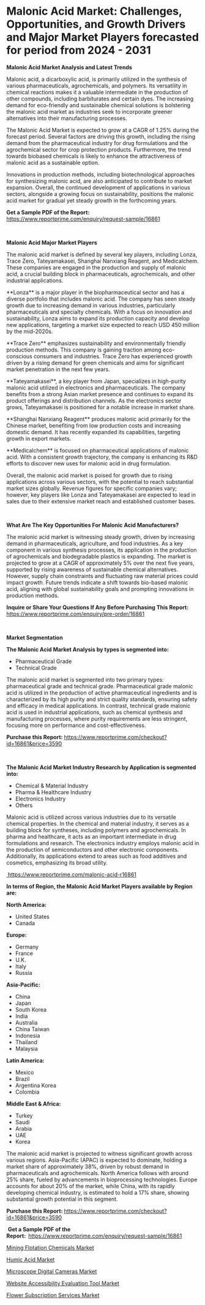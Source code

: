 <p><h1>Malonic Acid Market: Challenges, Opportunities, and Growth Drivers and Major Market Players forecasted for period from 2024 - 2031</h1></p><p><strong>Malonic Acid Market Analysis and Latest Trends</strong></p>
<p><p>Malonic acid, a dicarboxylic acid, is primarily utilized in the synthesis of various pharmaceuticals, agrochemicals, and polymers. Its versatility in chemical reactions makes it a valuable intermediate in the production of other compounds, including barbiturates and certain dyes. The increasing demand for eco-friendly and sustainable chemical solutions is bolstering the malonic acid market as industries seek to incorporate greener alternatives into their manufacturing processes.</p><p>The Malonic Acid Market is expected to grow at a CAGR of 1.25% during the forecast period. Several factors are driving this growth, including the rising demand from the pharmaceutical industry for drug formulations and the agrochemical sector for crop protection products. Furthermore, the trend towards biobased chemicals is likely to enhance the attractiveness of malonic acid as a sustainable option. </p><p>Innovations in production methods, including biotechnological approaches for synthesizing malonic acid, are also anticipated to contribute to market expansion. Overall, the continued development of applications in various sectors, alongside a growing focus on sustainability, positions the malonic acid market for gradual yet steady growth in the forthcoming years.</p></p>
<p><strong>Get a Sample PDF of the Report:&nbsp;</strong> <a href="https://www.reportprime.com/enquiry/request-sample/16861?utm_campaign=3&utm_medium=2&utm_source=Github&utm_content=ia&utm_term=24112024&utm_id=malonic-acid">https://www.reportprime.com/enquiry/request-sample/16861</a></p>
<p>&nbsp;</p>
<p><strong>Malonic Acid Major Market Players</strong></p>
<p><p>The malonic acid market is defined by several key players, including Lonza, Trace Zero, Tateyamakasei, Shanghai Nanxiang Reagent, and Medicalchem. These companies are engaged in the production and supply of malonic acid, a crucial building block in pharmaceuticals, agrochemicals, and other industrial applications.</p><p>**Lonza** is a major player in the biopharmaceutical sector and has a diverse portfolio that includes malonic acid. The company has seen steady growth due to increasing demand in various industries, particularly pharmaceuticals and specialty chemicals. With a focus on innovation and sustainability, Lonza aims to expand its production capacity and develop new applications, targeting a market size expected to reach USD 450 million by the mid-2020s.</p><p>**Trace Zero** emphasizes sustainability and environmentally friendly production methods. This company is gaining traction among eco-conscious consumers and industries. Trace Zero has experienced growth driven by a rising demand for green chemicals and aims for significant market penetration in the next few years.</p><p>**Tateyamakasei**, a key player from Japan, specializes in high-purity malonic acid utilized in electronics and pharmaceuticals. The company benefits from a strong Asian market presence and continues to expand its product offerings and distribution channels. As the electronics sector grows, Tateyamakasei is positioned for a notable increase in market share.</p><p>**Shanghai Nanxiang Reagent** produces malonic acid primarily for the Chinese market, benefiting from low production costs and increasing domestic demand. It has recently expanded its capabilities, targeting growth in export markets.</p><p>**Medicalchem** is focused on pharmaceutical applications of malonic acid. With a consistent growth trajectory, the company is enhancing its R&D efforts to discover new uses for malonic acid in drug formulation.</p><p>Overall, the malonic acid market is poised for growth due to rising applications across various sectors, with the potential to reach substantial market sizes globally. Revenue figures for specific companies vary; however, key players like Lonza and Tateyamakasei are expected to lead in sales due to their extensive market reach and established customer bases.</p></p>
<p>&nbsp;</p>
<p><strong>What Are The Key Opportunities For Malonic Acid Manufacturers?</strong></p>
<p><p>The malonic acid market is witnessing steady growth, driven by increasing demand in pharmaceuticals, agriculture, and food industries. As a key component in various synthesis processes, its application in the production of agrochemicals and biodegradable plastics is expanding. The market is projected to grow at a CAGR of approximately 5% over the next five years, supported by rising awareness of sustainable chemical alternatives. However, supply chain constraints and fluctuating raw material prices could impact growth. Future trends indicate a shift towards bio-based malonic acid, aligning with global sustainability goals and prompting innovations in production methods.</p></p>
<p><strong>Inquire or Share Your Questions If Any Before Purchasing This Report:</strong> <a href="https://www.reportprime.com/enquiry/pre-order/16861?utm_campaign=3&utm_medium=2&utm_source=Github&utm_content=ia&utm_term=24112024&utm_id=malonic-acid">https://www.reportprime.com/enquiry/pre-order/16861</a></p>
<p>&nbsp;</p>
<p><strong>Market Segmentation</strong></p>
<p><strong>The Malonic Acid Market Analysis by types is segmented into:</strong></p>
<p><ul><li>Pharmaceutical Grade</li><li>Technical Grade</li></ul></p>
<p><p>The malonic acid market is segmented into two primary types: pharmaceutical grade and technical grade. Pharmaceutical grade malonic acid is utilized in the production of active pharmaceutical ingredients and is characterized by its high purity and strict quality standards, ensuring safety and efficacy in medical applications. In contrast, technical grade malonic acid is used in industrial applications, such as chemical synthesis and manufacturing processes, where purity requirements are less stringent, focusing more on performance and cost-effectiveness.</p></p>
<p><strong>Purchase this Report:&nbsp;</strong><a href="https://www.reportprime.com/checkout?id=16861&price=3590&utm_campaign=3&utm_medium=2&utm_source=Github&utm_content=ia&utm_term=24112024&utm_id=malonic-acid">https://www.reportprime.com/checkout?id=16861&price=3590</a></p>
<p>&nbsp;</p>
<p><strong>The Malonic Acid Market Industry Research by Application is segmented into:</strong></p>
<p><ul><li>Chemical & Material Industry</li><li>Pharma & Healthcare Industry</li><li>Electronics Industry</li><li>Others</li></ul></p>
<p><p>Malonic acid is utilized across various industries due to its versatile chemical properties. In the chemical and material industry, it serves as a building block for syntheses, including polymers and agrochemicals. In pharma and healthcare, it acts as an important intermediate in drug formulations and research. The electronics industry employs malonic acid in the production of semiconductors and other electronic components. Additionally, its applications extend to areas such as food additives and cosmetics, emphasizing its broad utility.</p></p>
<p><a href="https://www.reportprime.com/malonic-acid-r16861?utm_campaign=3&utm_medium=2&utm_source=Github&utm_content=ia&utm_term=24112024&utm_id=malonic-acid">&nbsp;https://www.reportprime.com/malonic-acid-r16861</a></p>
<p><strong>In terms of Region, the Malonic Acid Market Players available by Region are:</strong></p>
<p>
    <p> <strong> North America: </strong>
        <ul>
            <li>United States</li>
            <li>Canada</li>
        </ul>
        </p> 
    <p> <strong> Europe: </strong>
        <ul>
            <li>Germany</li>
            <li>France</li>
            <li>U.K.</li>
            <li>Italy</li>
            <li>Russia</li>
        </ul>
        </p> 
    <p> <strong> Asia-Pacific: </strong>
        <ul>
            <li>China</li>
            <li>Japan</li>
            <li>South Korea</li>
            <li>India</li>
            <li>Australia</li>
            <li>China Taiwan</li>
            <li>Indonesia</li>
            <li>Thailand</li>
            <li>Malaysia</li>
        </ul>
        </p> 
    <p> <strong> Latin America: </strong>
        <ul>
            <li>Mexico</li>
            <li>Brazil</li>
            <li>Argentina Korea</li>
            <li>Colombia</li>
        </ul>
        </p> 
    <p> <strong> Middle East & Africa: </strong>
        <ul>
            <li>Turkey</li>
            <li>Saudi</li>
            <li>Arabia</li>
            <li>UAE</li>
            <li>Korea</li>
        </ul>
    </p>
    </p>
<p><p>The malonic acid market is projected to witness significant growth across various regions. Asia-Pacific (APAC) is expected to dominate, holding a market share of approximately 38%, driven by robust demand in pharmaceuticals and agrochemicals. North America follows with around 25% share, fueled by advancements in bioprocessing technologies. Europe accounts for about 20% of the market, while China, with its rapidly developing chemical industry, is estimated to hold a 17% share, showing substantial growth potential in this segment.</p></p>
<p><strong>Purchase this Report: </strong><a href="https://www.reportprime.com/checkout?id=16861&price=3590&utm_campaign=3&utm_medium=2&utm_source=Github&utm_content=ia&utm_term=24112024&utm_id=malonic-acid">https://www.reportprime.com/checkout?id=16861&price=3590</a></p>
<p>&nbsp;<strong>Get a Sample PDF of the Report:&nbsp;&nbsp;</strong><a href="https://www.reportprime.com/enquiry/request-sample/16861?utm_campaign=3&utm_medium=2&utm_source=Github&utm_content=ia&utm_term=24112024&utm_id=malonic-acid">https://www.reportprime.com/enquiry/request-sample/16861</a></p>
<p><strong></strong></p>
<p><p><a href="https://www.linkedin.com/pulse/mining-flotation-chemicals-market-trends-growth-outlook-2024-aduec?utm_campaign=3&utm_medium=2&utm_source=Github&utm_content=ia&utm_term=24112024&utm_id=malonic-acid">Mining Flotation Chemicals Market</a></p><p><a href="https://github.com/mauripalmi/Market-Research-Report-List-5/blob/main/humic-acid-market.md?utm_campaign=3&utm_medium=2&utm_source=Github&utm_content=ia&utm_term=24112024&utm_id=malonic-acid">Humic Acid Market</a></p><p><a href="https://www.linkedin.com/pulse/global-microscope-digital-cameras-market-forecast-2024-2031-h8c4c?utm_campaign=3&utm_medium=2&utm_source=Github&utm_content=ia&utm_term=24112024&utm_id=malonic-acid">Microscope Digital Cameras Market</a></p><p><a href="https://issuu.com/reportprime-2/docs/website-accessibility-evaluation-to_20a9779d6ae25e?utm_campaign=3&utm_medium=2&utm_source=Github&utm_content=ia&utm_term=24112024&utm_id=malonic-acid">Website Accessibility Evaluation Tool Market</a></p><p><a href="https://issuu.com/reportprime-2/docs/flower-subscription-services-market_24a76eca5c5fc7?utm_campaign=3&utm_medium=2&utm_source=Github&utm_content=ia&utm_term=24112024&utm_id=malonic-acid">Flower Subscription Services Market</a></p></p>